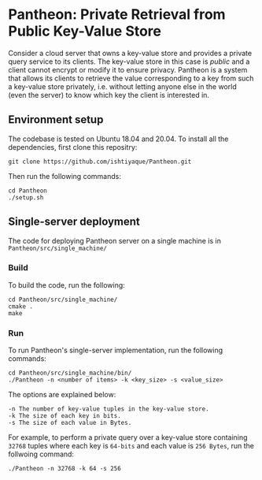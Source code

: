 # Pantheon: Private Retrieval from Public Key-Value Store

Consider a cloud server that owns a key-value store and provides a private query service to its clients.
The key-value store in this case is _public_ and a client cannot encrypt or modify it to ensure privacy.
Pantheon is a system that allows its clients to retrieve the value corresponding to a key from such a key-value store privately, i.e. 
without letting anyone else in the world (even the server) to know which key the client is interested in.

## Environment setup

The codebase is tested on Ubuntu 18.04 and 20.04.
To install all the dependencies, first clone this repositry:

    git clone https://github.com/ishtiyaque/Pantheon.git

Then run the following commands:

    cd Pantheon
    ./setup.sh
    
## Single-server deployment

The code for deploying Pantheon server on a single machine is in `Pantheon/src/single_machine/`

### Build
To build the code, run the following:

    cd Pantheon/src/single_machine/
    cmake .
    make
    
    
### Run

To run Pantheon's single-server implementation, run the following commands:

    cd Pantheon/src/single_machine/bin/
    ./Pantheon -n <number of items> -k <key_size> -s <value_size>
    
The options are explained below:

    -n The number of key-value tuples in the key-value store.
    -k The size of each key in bits.
    -s The size of each value in Bytes.
    
For example, to perform a private query over a key-value store containing `32768` tuples where each key is `64-bits` and each value is `256 Bytes`, run the follwoing command:

    ./Pantheon -n 32768 -k 64 -s 256

